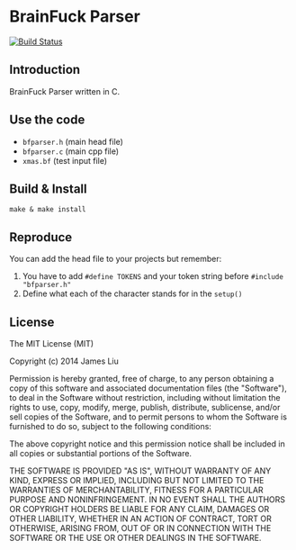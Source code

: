 BrainFuck Parser
======

[![Build Status](https://travis-ci.org/jamesliu96/bfparser.png)](https://travis-ci.org/jamesliu96/bfparser)

Introduction
------

BrainFuck Parser written in C.

Use the code
------

- `bfparser.h` (main head file)
- `bfparser.c` (main cpp file)
- `xmas.bf` (test input file)

Build & Install
------

`make & make install`

Reproduce
------

You can add the head file to your projects but remember:

1. You have to add `#define TOKENS` and your token string before `#include "bfparser.h"`
2. Define what each of the character stands for in the `setup()`

License
------

The MIT License (MIT)

Copyright (c) 2014 James Liu

Permission is hereby granted, free of charge, to any person obtaining a copy of
this software and associated documentation files (the "Software"), to deal in
the Software without restriction, including without limitation the rights to
use, copy, modify, merge, publish, distribute, sublicense, and/or sell copies of
the Software, and to permit persons to whom the Software is furnished to do so,
subject to the following conditions:

The above copyright notice and this permission notice shall be included in all
copies or substantial portions of the Software.

THE SOFTWARE IS PROVIDED "AS IS", WITHOUT WARRANTY OF ANY KIND, EXPRESS OR
IMPLIED, INCLUDING BUT NOT LIMITED TO THE WARRANTIES OF MERCHANTABILITY, FITNESS
FOR A PARTICULAR PURPOSE AND NONINFRINGEMENT. IN NO EVENT SHALL THE AUTHORS OR
COPYRIGHT HOLDERS BE LIABLE FOR ANY CLAIM, DAMAGES OR OTHER LIABILITY, WHETHER
IN AN ACTION OF CONTRACT, TORT OR OTHERWISE, ARISING FROM, OUT OF OR IN
CONNECTION WITH THE SOFTWARE OR THE USE OR OTHER DEALINGS IN THE SOFTWARE.
